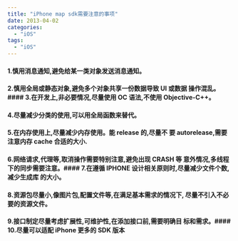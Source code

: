 ```yaml
---
title: "iPhone map sdk需要注意的事项"
date: 2013-04-02
categories:
  - "iOS"
tags:
  - "iOS"
---
```

<!--more-->

#### 1.慎用消息通知,避免给某一类对象发送消息通知。
#### 2.慎用全局或静态对象,避免多个对象共享一份数据导致 UI 或数据 操作混乱。#### 3.在开发上,非必要情况,尽量使用 OC 语法,不使用 Objective-C++。
#### 4.尽量减少分类的使用,可以用全局函数来替代。
#### 5.在内存使用上,尽量减少内存使用。能 release 的,尽量不 要 autorelease,需要注意内存 cache 合适的大小.
#### 6.网络请求,代理等,取消操作需要特别注意,避免出现 CRASH 等 意外情况,多线程下的同步需要注意。#### 7.在遵循 IPHONE 设计相关原则时,尽量减少文件个数,减少生成库 的大小。
#### 8.资源包尽量小,像图片包,配置文件等,在满足基本需求的情况下, 尽量不引入不必要的资源文件。
#### 9.接口制定尽量考虑扩展性,可维护性,在添加接口前,需要明确目 标和需求。#### 10.尽量可以适配 iPhone 更多的 SDK 版本